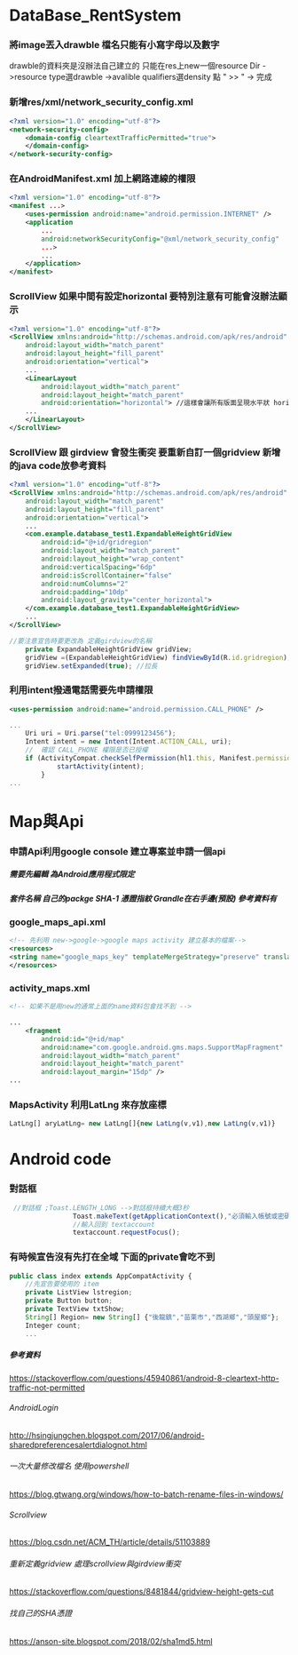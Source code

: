 # DataBase_RentSystem 

### 將image丟入drawble 檔名只能有小寫字母以及數字
drawble的資料夾是沒辦法自己建立的 只能在res上new一個resource Dir
->resource type選drawble ->avalible qualifiers選density 點 " >> " -> 完成

### 新增res/xml/network_security_config.xml
```xml
<?xml version="1.0" encoding="utf-8"?>
<network-security-config>
    <domain-config cleartextTrafficPermitted="true">
    </domain-config>
</network-security-config>
```
### 在AndroidManifest.xml 加上網路連線的權限
```xml
<?xml version="1.0" encoding="utf-8"?>
<manifest ...>
    <uses-permission android:name="android.permission.INTERNET" />
    <application
        ...
        android:networkSecurityConfig="@xml/network_security_config"
        ...>
        ...
    </application>
</manifest>
```
### ScrollView 如果中間有設定horizontal 要特別注意有可能會沒辦法顯示
```xml
<?xml version="1.0" encoding="utf-8"?>
<ScrollView xmlns:android="http://schemas.android.com/apk/res/android"
    android:layout_width="match_parent"
    android:layout_height="fill_parent"
    android:orientation="vertical"> 
    ...
    <LinearLayout
        android:layout_width="match_parent"
        android:layout_height="match_parent"
        android:orientation="horizontal"> //這樣會讓所有版面呈現水平狀 horizontal--->vertical
    ...
    </LinearLayout>  
</ScrollView>
```
### ScrollView 跟 girdview 會發生衝突 要重新自訂一個gridview 新增的java code放參考資料
```xml
<?xml version="1.0" encoding="utf-8"?>
<ScrollView xmlns:android="http://schemas.android.com/apk/res/android"
    android:layout_width="match_parent"
    android:layout_height="fill_parent"
    android:orientation="vertical"> 
    ...
    <com.example.database_test1.ExpandableHeightGridView
        android:id="@+id/gridregion"
        android:layout_width="match_parent"
        android:layout_height="wrap_content"
        android:verticalSpacing="6dp"
        android:isScrollContainer="false"
        android:numColumns="2"
        android:padding="10dp"
        android:layout_gravity="center_horizontal">
    </com.example.database_test1.ExpandableHeightGridView>
    ...
</ScrollView>
```
```js
//要注意宣告時要更改為 定義girdview的名稱
    private ExpandableHeightGridView gridView;
    gridView =(ExpandableHeightGridView) findViewById(R.id.gridregion);
    gridView.setExpanded(true); //拉長
```
### 利用intent撥通電話需要先申請權限
```xml
<uses-permission android:name="android.permission.CALL_PHONE" />
```
```js
...
    Uri uri = Uri.parse("tel:0999123456");
    Intent intent = new Intent(Intent.ACTION_CALL, uri);
    //  確認 CALL_PHONE 權限是否已授權
    if (ActivityCompat.checkSelfPermission(hl1.this, Manifest.permission.CALL_PHONE) == PackageManager.PERMISSION_GRANTED) {
            startActivity(intent);
        }
...
```
# Map與Api
### 申請Api利用google console 建立專案並申請一個api
##### 需要先編輯 為Android應用程式限定
##### 套件名稱 自己的packge SHA-1 憑證指紋 Grandle在右手邊(預設) 參考資料有
### google_maps_api.xml
```xml
<!-- 先利用 new->google->google maps activity 建立基本的檔案-->
<resources>
<string name="google_maps_key" templateMergeStrategy="preserve" translatable="false">輸入自己的api</string>
</resources>
```
### activity_maps.xml
```xml
<!-- 如果不是用new的通常上面的name資料包會找不到 -->

...
    <fragment
        android:id="@+id/map"
        android:name="com.google.android.gms.maps.SupportMapFragment"
        android:layout_width="match_parent"
        android:layout_height="match_parent"
        android:layout_margin="15dp" />
...
```
### MapsActivity 利用LatLng 來存放座標 
```js
LatLng[] aryLatLng= new LatLng[]{new LatLng(v,v1),new LatLng(v,v1)}
```
# Android code 
### 對話框
```js
 //對話框 ;Toast.LENGTH_LONG -->對話框持續大概3秒
                Toast.makeText(getApplicationContext(),"必須輸入帳號或密碼",Toast.LENGTH_LONG).show();
                //輸入回到 textaccount
                textaccount.requestFocus();
```
### 有時候宣告沒有先打在全域 下面的private會吃不到
```js 
public class index extends AppCompatActivity {
    //先宣告要使用的 item
    private ListView lstregion;
    private Button button;
    private TextView txtShow;
    String[] Region= new String[] {"後龍鎮","苗栗市","西湖鄉","頭屋鄉"};
    Integer count;
    ...
```


##### 參考資料 
https://stackoverflow.com/questions/45940861/android-8-cleartext-http-traffic-not-permitted
###### AndroidLogin
http://hsingjungchen.blogspot.com/2017/06/android-sharedpreferencesalertdialognot.html 
###### 一次大量修改檔名 使用powershell
https://blog.gtwang.org/windows/how-to-batch-rename-files-in-windows/
###### Scrollview
https://blog.csdn.net/ACM_TH/article/details/51103889
###### 重新定義gridview 處理scrollview與girdview衝突
https://stackoverflow.com/questions/8481844/gridview-height-gets-cut
###### 找自己的SHA憑證
https://anson-site.blogspot.com/2018/02/sha1md5.html